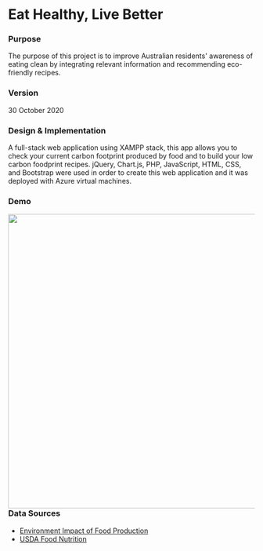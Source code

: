 # Eat Healthy, Live Better
 
 
### Purpose
The purpose of this project is to improve Australian residents' awareness of eating clean by integrating relevant information and recommending eco-friendly recipes. 


### Version
30 October 2020


### Design & Implementation
A full-stack web application using XAMPP stack, this app allows you to check your current carbon footprint produced by food and to build your low carbon foodprint recipes. jQuery, Chart.js, PHP, JavaScript, HTML, CSS, and Bootstrap were used in order to create this web application and it was deployed with Azure virtual machines.


### Demo
[<img style="float: left" width="600" src="images/eat_healthy_demo.gif">](https://github.com/mijikm/carbon-footprint/blob/master/images/eat_healthy_demo.gif)
</br>


### Data Sources
* [Environment Impact of Food Production](https://www.kaggle.com/selfvivek/environment-impact-of-food-production)
* [USDA Food Nutrition](https://ndb.nal.usda.gov/)
